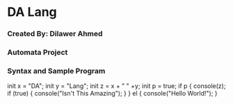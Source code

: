 # DA Lang
### Created By: Dilawer Ahmed
### Automata Project

### Syntax and Sample Program

init x = "DA";
init y = "Lang";
init z = x + " " +y;
init p = true;
if p {
    console(z);
    if (true) {
        console("Isn't This Amazing");
    }
} el {
    console("Hello World!");
}
